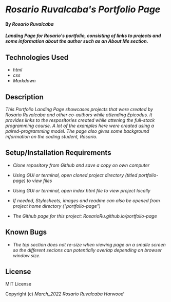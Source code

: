 # _Rosario Ruvalcaba's Portfolio Page_

#### By _**Rosario Ruvalcaba**_

#### _Landing Page for Rosario's portfolio, consisting of links to projects and some information about the author such as an About Me section._

## Technologies Used

* _html_
* _css_
* _Markdown_

## Description

_This Portfolio Landing Page showcases projects that were created by Rosario Ruvalcaba and other co-authors while attending Epicodus. It provides links to the respositories created while attening the full-stack programming course. A lot of the examples here were created using a paired-programming model. The page also gives some background information on the coding student, Rosario._

## Setup/Installation Requirements

* _Clone repository from Github and save a copy on own computer_

* _Using GUI or terminal, open cloned project directory (titled portfolio-page) to view files_

* _Using GUI or terminal, open index.html file to view project locally_

* _If needed, Stylesheets, images and readme can also be opened from project home directory ("portfolio-page")_

* _The Github page for this project: RosarioRu.github.io/portfolio-page_

## Known Bugs

* _The top section does not re-size when viewing page on a smalle screen so the different secions can potentially overlap depending on browser window size._

## License

MIT License

Copyright (c) _March_2022_ _Rosario Ruvalcaba Harwood_
